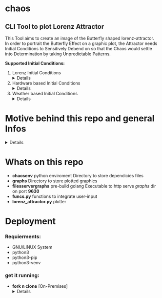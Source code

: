 # chaos
<h2>CLI Tool to plot Lorenz Attractor</h2>

<p>This Tool aims to create an image of the Butterfly shaped lorenz-attractor. In order to portrait the Butterfly Effect on a graphic plot, the Attractor needs Initial Conditions to Sensitively Debend on so that the Chaos would settle into Determination by taking Unpredictable Patterns.</p>

<b>Supported Initial Conditions:</b> 
<ol>
  <li>Lorenz Initial Conditions <details>Rate of convection proportional value <em>x</em> = 0<br> Horizontal Temperature Variation proportional value <em>y</em> = 1<br> Vertical Temprature Variation proportional value <em>z</em> = 1,05</details></li> 
  
  <li>Hardware based Initial Conditions <details>Rate of convection proportional value <em>x</em> = CPU-Temprature<br> Horizontal Temperature Variation proportional value <em>y</em> = Memory-Load<br> Vertical Temprature Variation proportional value <em>z</em> = Recived Network Packets</details></li> 

  <li>Weather based Initial Conditions <details>Rate of convection proportional value <em>x</em> = City-Temprature<br> Horizontal Temperature Variation proportional value <em>y</em> = City-Humidity<br> Vertical Temprature Variation proportional value <em>z</em> = City Wind Speed</details></li> 

</ol>

# Motive behind this repo and general Infos
<details>
  <p>Nothing fancy here, while I'am trying to understand the chaos theory by reading <em>CHAOS by James Gleick</em></p>
  <p>And also while I' am learning <em>golang</em></p>
  <p>I thought to look up a <em>python</em> script that can plot the Lorenz Attractor, by tweaking the Initial Conditions you get to influence the graphic result<p>
  <p>Under the influence of the tragidy of me still not landing a job after my graduation, I picked myself up with the programing language I am comfortable  with, <em>python</em> and its cool dependencies libraries </p>
  <p>i started writing funcs.py to integrate user-input to the orginal lorenz_attractor.py plotter script</p>
  <p>and thought about two ways to get random Initial values for the plot, <b>Hardware readings</b> and <b>Weather readings</b> from a random city based on user input.</p><p>in order to get a similiar attractor to Lorenzs, the fetched initial positive valus has to go through under simple math to keep them near to Lorenzs initial variables values where <em>x</em> < 1 & <em>y</em>, <em>z</em> >= 1 </p> 
</details>

# Whats on this repo
<ul>
  <li><b>chaosenv</b> python enviroment Directory to store dependicies files</li>
  <li><b>graphs</b> Directory to store plotted graphics</li>
  <li><b>filesservergraphs</b> pre-build golang Executable to http serve <em>graphs</em> dir on port <b>9630</b></li>
  <li><b>funcs.py</b> functions to integrate user-input</li>
  <li><b>lorenz_attractor.py</b> plotter</li>
</ul>

# Deployment
<h3>Requierments:</h3>
<ul>
  <li>GNU/LINUX System</li>
  <li>python3</li>
  <li>python3-pip</li>
  <li>python3-venv</li>
</ul>
<h3>get it running:</h3>
<ul>
  <li><b>fork n clone</b> [On-Premises] <details><p>fork this repo and clone it localy</p><p>from your local machine:</p><pre><code>
    $ cd chaos
    $ source chaosenv/bin/activate
    (chaosenv)$ python3 lorenz_attractor.py
  </pre></code>
  <p>in case of Error Module not found:<br>make sure that the venv is activated and install the dependencies<pre><code>
    (chaosenv)$ pip install -r requierments.txt
  </pre></code></p></details></li>
</ul>
